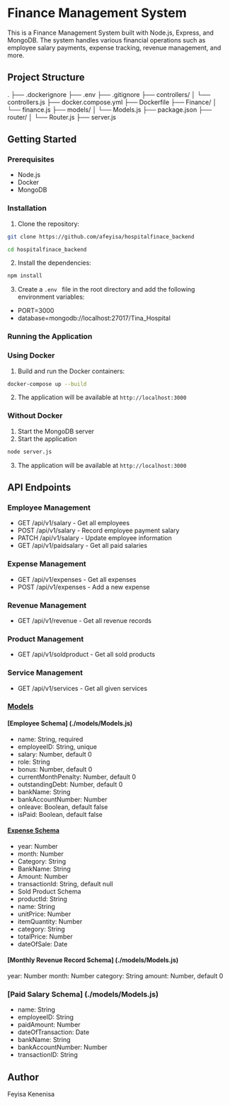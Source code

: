 # Finance Management System

This is a Finance Management System built with Node.js, Express, and MongoDB. The system handles various financial operations such as employee salary payments, expense tracking, revenue management, and more.

## Project Structure
. ├── .dockerignore ├── .env ├── .gitignore ├── controllers/ │ └── controllers.js ├── docker.compose.yml ├── Dockerfile ├── Finance/ │ └── finance.js ├── models/ │ └── Models.js ├── package.json ├── router/ │ └── Router.js ├── server.js

## Getting Started

### Prerequisites

- Node.js
- Docker
- MongoDB

### Installation

1. Clone the repository:

```sh
git clone https://github.com/afeyisa/hospitalfinace_backend
```
```sh
cd hospitalfinace_backend
```
2. Install the dependencies:
```sh
npm install
```
3. Create a ```.env ``` file in the root directory and add the following environment variables:

- PORT=3000
- database=mongodb://localhost:27017/Tina_Hospital

### Running the Application
### Using Docker
1. Build and run the Docker containers:
```sh
docker-compose up --build
```
2. The application will be available at ``` http://localhost:3000 ```

### Without Docker
1. Start the MongoDB server
2. Start the application
```sh
node server.js
```
3. The application will be available at ``` http://localhost:3000 ```


## API Endpoints
### Employee Management
- GET /api/v1/salary - Get all employees
- POST /api/v1/salary - Record  employee payment salary
- PATCH /api/v1/salary - Update employee information
- GET /api/v1/paidsalary - Get all paid salaries

### Expense Management
- GET /api/v1/expenses - Get all expenses
- POST /api/v1/expenses - Add a new expense

### Revenue Management
- GET /api/v1/revenue - Get all revenue records

### Product Management
- GET /api/v1/soldproduct - Get all sold products

### Service Management
- GET /api/v1/services - Get all given services

### [Models](./models/Models.js)
#### [Employee Schema] (./models/Models.js)
- name: String, required
- employeeID: String, unique
- salary: Number, default 0
- role: String
- bonus: Number, default 0
- currentMonthPenalty: Number, default 0
- outstandingDebt: Number, default 0
- bankName: String
- bankAccountNumber: Number
- onleave: Boolean, default false
- isPaid: Boolean, default false

#### [Expense Schema](./models/Models.js)
- year: Number
- month: Number
- Category: String
- BankName: String
- Amount: Number
- transactionId: String, default null
- Sold Product Schema
- productId: String
- name: String
- unitPrice: Number
- itemQuantity: Number
- category: String
- totalPrice: Number
- dateOfSale: Date

#### [Monthly Revenue Record Schema] (./models/Models.js)
year: Number
month: Number
category: String
amount: Number, default 0

### [Paid Salary Schema] (./models/Models.js)
- name: String
- employeeID: String
- paidAmount: Number
- dateOfTransaction: Date
- bankName: String
- bankAccountNumber: Number
- transactionID: String

## Author
Feyisa Kenenisa